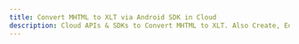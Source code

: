 ---title: Convert MHTML to XLT via Android SDK in Clouddescription: Cloud APIs & SDKs to Convert MHTML to XLT. Also Create, Edit & Render Microsoft Word & OpenOffice documents in the Cloud.---
